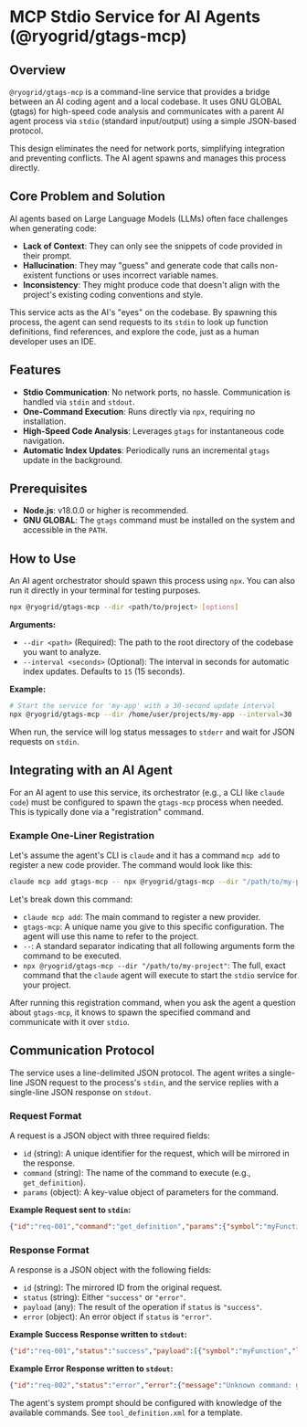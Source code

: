 # MCP Stdio Service for AI Agents (@ryogrid/gtags-mcp)

## Overview

`@ryogrid/gtags-mcp` is a command-line service that provides a bridge between an AI coding agent and a local codebase. It uses GNU GLOBAL (gtags) for high-speed code analysis and communicates with a parent AI agent process via `stdio` (standard input/output) using a simple JSON-based protocol.

This design eliminates the need for network ports, simplifying integration and preventing conflicts. The AI agent spawns and manages this process directly.

## Core Problem and Solution

AI agents based on Large Language Models (LLMs) often face challenges when generating code:
- **Lack of Context**: They can only see the snippets of code provided in their prompt.
- **Hallucination**: They may "guess" and generate code that calls non-existent functions or uses incorrect variable names.
- **Inconsistency**: They might produce code that doesn't align with the project's existing coding conventions and style.

This service acts as the AI's "eyes" on the codebase. By spawning this process, the agent can send requests to its `stdin` to look up function definitions, find references, and explore the code, just as a human developer uses an IDE.

## Features

- **Stdio Communication**: No network ports, no hassle. Communication is handled via `stdin` and `stdout`.
- **One-Command Execution**: Runs directly via `npx`, requiring no installation.
- **High-Speed Code Analysis**: Leverages `gtags` for instantaneous code navigation.
- **Automatic Index Updates**: Periodically runs an incremental `gtags` update in the background.

## Prerequisites

- **Node.js**: v18.0.0 or higher is recommended.
- **GNU GLOBAL**: The `gtags` command must be installed on the system and accessible in the `PATH`.

## How to Use

An AI agent orchestrator should spawn this process using `npx`. You can also run it directly in your terminal for testing purposes.

```bash
npx @ryogrid/gtags-mcp --dir <path/to/project> [options]
```

**Arguments:**
- `--dir <path>` (Required): The path to the root directory of the codebase you want to analyze.
- `--interval <seconds>` (Optional): The interval in seconds for automatic index updates. Defaults to `15` (15 seconds).

**Example:**
```bash
# Start the service for 'my-app' with a 30-second update interval
npx @ryogrid/gtags-mcp --dir /home/user/projects/my-app --interval=30
```
When run, the service will log status messages to `stderr` and wait for JSON requests on `stdin`.

## Integrating with an AI Agent

For an AI agent to use this service, its orchestrator (e.g., a CLI like `claude code`) must be configured to spawn the `gtags-mcp` process when needed. This is typically done via a "registration" command.

### Example One-Liner Registration

Let's assume the agent's CLI is `claude` and it has a command `mcp add` to register a new code provider. The command would look like this:

```bash
claude mcp add gtags-mcp -- npx @ryogrid/gtags-mcp --dir "/path/to/my-project"
```

Let's break down this command:

- `claude mcp add`: The main command to register a new provider.
- `gtags-mcp`: A unique name you give to this specific configuration. The agent will use this name to refer to the project.
- `--`: A standard separator indicating that all following arguments form the command to be executed.
- `npx @ryogrid/gtags-mcp --dir "/path/to/my-project"`: The full, exact command that the `claude` agent will execute to start the `stdio` service for your project.

After running this registration command, when you ask the agent a question about `gtags-mcp`, it knows to spawn the specified command and communicate with it over `stdio`.

## Communication Protocol

The service uses a line-delimited JSON protocol. The agent writes a single-line JSON request to the process's `stdin`, and the service replies with a single-line JSON response on `stdout`.

### Request Format

A request is a JSON object with three required fields:

- `id` (string): A unique identifier for the request, which will be mirrored in the response.
- `command` (string): The name of the command to execute (e.g., `get_definition`).
- `params` (object): A key-value object of parameters for the command.

**Example Request sent to `stdin`:**
```json
{"id":"req-001","command":"get_definition","params":{"symbol":"myFunction"}}
```

### Response Format

A response is a JSON object with the following fields:

- `id` (string): The mirrored ID from the original request.
- `status` (string): Either `"success"` or `"error"`.
- `payload` (any): The result of the operation if `status` is `"success"`.
- `error` (object): An error object if `status` is `"error"`.

**Example Success Response written to `stdout`:**
```json
{"id":"req-001","status":"success","payload":[{"symbol":"myFunction","line":42,"file":"src/utils.js","code":"function myFunction() {"}]}
```

**Example Error Response written to `stdout`:**
```json
{"id":"req-002","status":"error","error":{"message":"Unknown command: get_foobar"}}
```

The agent's system prompt should be configured with knowledge of the available commands. See `tool_definition.xml` for a template.
```